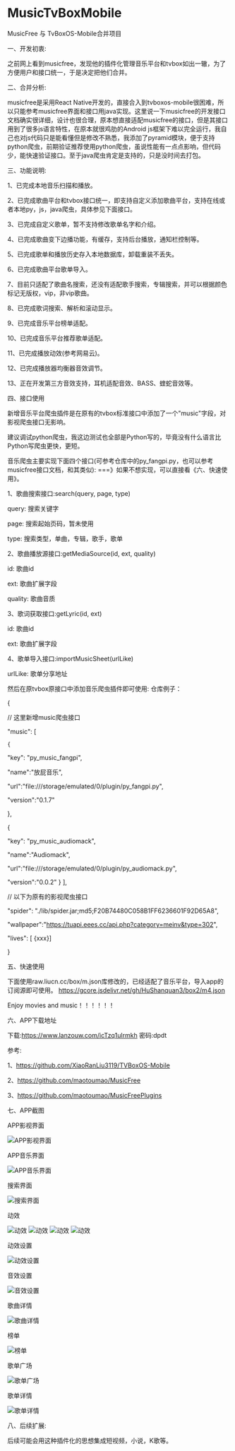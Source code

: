 # MusicTvBoxMobile
MusicFree 与 TvBoxOS-Mobile合并项目


一、开发初衷:

之前网上看到musicfree，发现他的插件化管理音乐平台和tvbox如出一辙，为了方便用户和接口统一，于是决定把他们合并。


二、合并分析:

musicfree是采用React Native开发的，直接合入到tvboxos-mobile很困难，所以只能参考musicfree界面和接口用java实现。这里说一下musicfree的开发接口文档确实很详细，设计也很合理，原本想直接适配musicfree的接口，但是其接口用到了很多js语言特性，在原本就很鸡肋的Android js框架下难以完全运行，我自己也对js代码只是能看懂但是修改不熟悉，我添加了pyramid模块，便于支持python爬虫，前期验证推荐使用python爬虫，虽说性能有一点点影响，但代码少，能快速验证接口。至于java爬虫肯定是支持的，只是没时间去打包。


三、功能说明:

1、已完成本地音乐扫描和播放。

2、已完成歌曲平台和tvbox接口统一，即支持自定义添加歌曲平台，支持在线或者本地py，js，java爬虫，具体参见下面接口。

3、已完成自定义歌单，暂不支持修改歌单名字和介绍。

4、已完成歌曲变下边播功能，有缓存，支持后台播放，通知栏控制等。

5、已完成歌单和播放历史存入本地数据库，卸载重装不丢失。

6、已完成歌曲平台歌单导入。

7、目前只适配了歌曲名搜索，还没有适配歌手搜索，专辑搜索，并可以根据颜色标记无版权，vip，非vip歌曲。

8、已完成歌词搜索、解析和滚动显示。

9、已完成音乐平台榜单适配。

10、已完成音乐平台推荐歌单适配。

11、已完成播放动效(参考网易云)。

12、已完成播放器均衡器音效调节。

13、正在开发第三方音效支持，耳机适配音效、BASS、蝰蛇音效等。


四、接口使用

新增音乐平台爬虫插件是在原有的tvbox标准接口中添加了一个"music"字段，对影视爬虫接口无影响。

建议调试python爬虫，我这边测试也全部是Python写的，毕竟没有什么语言比Python写爬虫更快，更短。


音乐爬虫主要实现下面四个接口(可参考仓库中的py_fangpi.py，也可以参考musicfree接口文档，和其类似):
===》如果不想实现，可以直接看《六、快速使用》。

1、歌曲搜索接口:search(query, page, type)

query: 搜索关键字

page: 搜索起始页码，暂未使用

type: 搜索类型，单曲，专辑，歌手，歌单

2、歌曲播放源接口:getMediaSource(id, ext, quality)

id: 歌曲id

ext: 歌曲扩展字段

quality: 歌曲音质

3、歌词获取接口:getLyric(id, ext)

id: 歌曲id

ext: 歌曲扩展字段

4、歌单导入接口:importMusicSheet(urlLike)

urlLike: 歌单分享地址


然后在原tvbox原接口中添加音乐爬虫插件即可使用:
仓库例子：

{

  // 这里新增music爬虫接口

 "music": [ 

    { 

   "key": "py_music_fangpi", 

   "name":"放屁音乐", 

   "url":"file:///storage/emulated/0/plugin/py_fangpi.py", 

   "version":"0.1.7" 

  }, 

  { 

   "key": "py_music_audiomack", 

   "name":"Audiomack", 

   "url":"file:///storage/emulated/0/plugin/py_audiomack.py", 

   "version":"0.0.2" 
  } 
  ], 

// 以下为原有的影视爬虫接口

"spider": "./lib/spider.jar;md5;F20B74480C058B1FF6236601F92D65A8", 

"wallpaper":"https://tuapi.eees.cc/api.php?category=meinv&type=302", 

"lives": [ {xxx}]

}

五、快速使用

下面使用raw.liucn.cc/box/m.json库修改的，已经适配了音乐平台，导入app的订阅源即可使用。
https://gcore.jsdelivr.net/gh/HuShanquan3/box2/m4.json

Enjoy movies and music！！！！！！

六、APP下载地址

下载:https://www.lanzouw.com/icTzq1ulrmkh 密码:dpdt

参考:

1、https://github.com/XiaoRanLiu3119/TVBoxOS-Mobile

2、https://github.com/maotoumao/MusicFree

3、https://github.com/maotoumao/MusicFreePlugins

七、APP截图

APP影视界面

![APP影视界面](imgaes/Screenshot_2024-06-22-16-06-50-474_com.github.tvbox.osc.jpg)

APP音乐界面

![APP音乐界面](imgaes/Screenshot_2024-06-22-16-07-18-732_com.github.tvbox.osc.jpg)

搜索界面

![搜索界面](imgaes/Screenshot_2024-06-22-16-08-09-018_com.github.tvbox.osc.jpg)

动效

![动效](imgaes/Screenshot_2024-06-22-16-10-10-659_com.github.tvbox.osc.jpg)
![动效](imgaes/Screenshot_2024-06-22-16-10-01-517_com.github.tvbox.osc.jpg)
![动效](imgaes/Screenshot_2024-06-22-16-10-21-058_com.github.tvbox.osc.jpg)
![动效](imgaes/Screenshot_2024-06-22-16-10-48-682_com.github.tvbox.osc.jpg)

动效设置

![动效设置](imgaes/Screenshot_2024-06-22-16-10-58-526_com.github.tvbox.osc.jpg)

音效设置

![音效设置](imgaes/Screenshot_2024-06-22-16-11-01-612_com.github.tvbox.osc.jpg)

歌曲详情

![歌曲详情](imgaes/Screenshot_2024-06-22-16-11-05-906_com.github.tvbox.osc.jpg)

榜单

![榜单](imgaes/Screenshot_2024-06-22-16-11-31-441_com.github.tvbox.osc.jpg)

歌单广场

![歌单广场](imgaes/Screenshot_2024-06-22-16-11-39-776_com.github.tvbox.osc.jpg)

歌单详情

![歌单详情](imgaes/Screenshot_2024-06-22-16-12-25-494_com.github.tvbox.osc.jpg)

八、后续扩展:

后续可能会用这种插件化的思想集成短视频，小说，K歌等。
